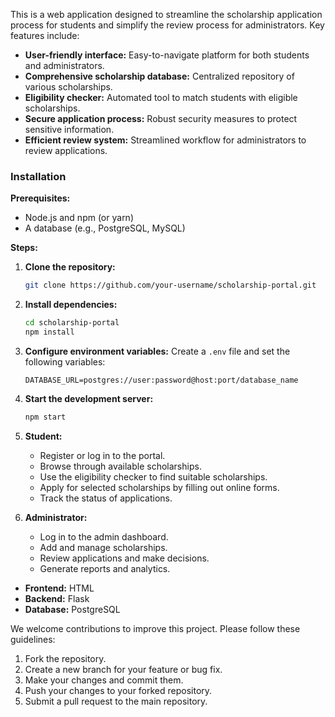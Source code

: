 This is a web application designed to streamline the scholarship application process for students and simplify the review process for administrators. Key features include:

* **User-friendly interface:** Easy-to-navigate platform for both students and administrators.
* **Comprehensive scholarship database:** Centralized repository of various scholarships.
* **Eligibility checker:** Automated tool to match students with eligible scholarships.
* **Secure application process:** Robust security measures to protect sensitive information.
* **Efficient review system:** Streamlined workflow for administrators to review applications.

### **Installation**

**Prerequisites:**

* Node.js and npm (or yarn)
* A database (e.g., PostgreSQL, MySQL)

**Steps:**

1. **Clone the repository:**
   ```bash
   git clone https://github.com/your-username/scholarship-portal.git
   ```
2. **Install dependencies:**
   ```bash
   cd scholarship-portal
   npm install
   ```
3. **Configure environment variables:**
   Create a `.env` file and set the following variables:
   ```
   DATABASE_URL=postgres://user:password@host:port/database_name
   ```
4. **Start the development server:**
   ```bash
   npm start
   ```
1. **Student:**
   * Register or log in to the portal.
   * Browse through available scholarships.
   * Use the eligibility checker to find suitable scholarships.
   * Apply for selected scholarships by filling out online forms.
   * Track the status of applications.

2. **Administrator:**
   * Log in to the admin dashboard.
   * Add and manage scholarships.
   * Review applications and make decisions.
   * Generate reports and analytics.

* **Frontend:** HTML
* **Backend:** Flask
* **Database:** PostgreSQL

We welcome contributions to improve this project. Please follow these guidelines:

1. Fork the repository.
2. Create a new branch for your feature or bug fix.
3. Make your changes and commit them.
4. Push your changes to your forked repository.
5. Submit a pull request to the main repository.
